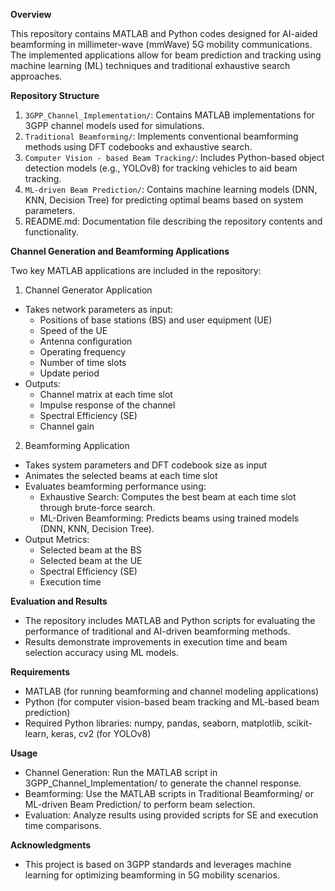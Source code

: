 **Overview**

This repository contains MATLAB and Python codes designed for AI-aided beamforming in millimeter-wave (mmWave) 5G mobility communications. The implemented applications allow for beam prediction and tracking using machine learning (ML) techniques and traditional exhaustive search approaches.

**Repository Structure**

1. `3GPP_Channel_Implementation/`: Contains MATLAB implementations for 3GPP channel models used for simulations.
2. `Traditional Beamforming/`: Implements conventional beamforming methods using DFT codebooks and exhaustive search.
3. `Computer Vision - based Beam Tracking/`: Includes Python-based object detection models (e.g., YOLOv8) for tracking vehicles to aid beam tracking.
4. `ML-driven Beam Prediction/`: Contains machine learning models (DNN, KNN, Decision Tree) for predicting optimal beams based on system parameters.
5. README.md: Documentation file describing the repository contents and functionality.

**Channel Generation and Beamforming Applications**

Two key MATLAB applications are included in the repository:
1. Channel Generator Application
- Takes network parameters as input:
  - Positions of base stations (BS) and user equipment (UE)
  - Speed of the UE
  - Antenna configuration
  - Operating frequency
  - Number of time slots
  - Update period
- Outputs:
  - Channel matrix at each time slot
  - Impulse response of the channel
  - Spectral Efficiency (SE)
  - Channel gain

2. Beamforming Application
- Takes system parameters and DFT codebook size as input
- Animates the selected beams at each time slot
- Evaluates beamforming performance using:
    - Exhaustive Search: Computes the best beam at each time slot through brute-force search.
    - ML-Driven Beamforming: Predicts beams using trained models (DNN, KNN, Decision Tree).
- Output Metrics:
    - Selected beam at the BS
    - Selected beam at the UE
    - Spectral Efficiency (SE)
    - Execution time

**Evaluation and Results**
- The repository includes MATLAB and Python scripts for evaluating the performance of traditional and AI-driven beamforming methods.
- Results demonstrate improvements in execution time and beam selection accuracy using ML models.

**Requirements**
- MATLAB (for running beamforming and channel modeling applications)
- Python (for computer vision-based beam tracking and ML-based beam prediction)
- Required Python libraries: numpy, pandas, seaborn, matplotlib, scikit-learn, keras, cv2 (for YOLOv8)

**Usage**
- Channel Generation: Run the MATLAB script in 3GPP_Channel_Implementation/ to generate the channel response.
- Beamforming: Use the MATLAB scripts in Traditional Beamforming/ or ML-driven Beam Prediction/ to perform beam selection.
- Evaluation: Analyze results using provided scripts for SE and execution time comparisons.

**Acknowledgments**
- This project is based on 3GPP standards and leverages machine learning for optimizing beamforming in 5G mobility scenarios.
